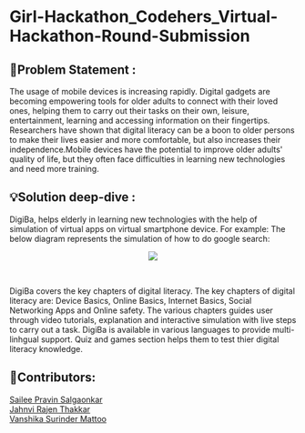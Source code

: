 # Girl-Hackathon_Codehers_Virtual-Hackathon-Round-Submission
## 📄Problem Statement : 
The usage of mobile devices is increasing rapidly. Digital gadgets are becoming empowering tools for
older adults to connect with their loved ones, helping them to carry out their tasks on their own,
leisure, entertainment, learning and accessing information on their fingertips. Researchers have shown
that digital literacy can be a boon to older persons to make their lives easier and more comfortable, but also increases their independence.Mobile devices
have the potential to improve older adults' quality of life, but they often face difficulties in learning new
technologies and need more training.

## 💡Solution deep-dive :
DigiBa, helps elderly in learning new technologies with the help of simulation of virtual apps on virtual smartphone device.
For example: The below diagram represents the simulation of how to do google search:
<p align="center"><img src="https://github.com/sailee14032000/Girl-Hackathon_Codehers_Virtual-Hackathon-Round-Submission-/blob/main/simulation.gif"/></p><br>

DigiBa covers the key chapters of digital literacy. The key chapters of digital literacy are: Device Basics, Online Basics, Internet Basics, Social Networking Apps and Online safety. The various chapters guides user through video tutorials, explanation and interactive simulation with live steps to carry out a task. DigiBa is available in various languages to provide multi-linhgual support. Quiz and games section helps them to test thier digital literacy knowledge.<br>

## 👥Contributors:
[Sailee Pravin Salgaonkar](https://github.com/sailee14032000)
<br>
[Jahnvi Rajen Thakkar](https://github.com/jahnvi480)
<br>
[Vanshika Surinder Mattoo](https://github.com/VANSHIKA8421)


